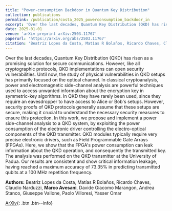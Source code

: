 ```yaml
---
title: "Power-consumption Backdoor in Quantum Key Distribution"
collection: publications
permalink: /publication/costa_2025_powerconsumption_backdoor_in
excerpt: 'Over the last decades, Quantum Key Distribution (QKD) has risen as a promising solution for secure communications. However, like all cryptographic protocols, QKD implementations can open security vuln...' if len(self.abstract) > 200 else self.abstract
date: 2025-01-01
venue: 'arXiv preprint arXiv:2503.11767'
paperurl: 'https://arxiv.org/abs/2503.11767'
citation: 'Beatriz Lopes da Costa, Matías R Bolaños, Ricardo Chaves, Claudio Narduzzi, Marco Avesani, Davide..., "Power-consumption Backdoor in Quantum Key Distribution", arXiv preprint arXiv:2503.11767, (2025).'
---
```


Over the last decades, Quantum Key Distribution (QKD) has risen as a promising solution for secure communications. However, like all cryptographic protocols, QKD implementations can open security vulnerabilities. Until now, the study of physical vulnerabilities in QKD setups has primarily focused on the optical channel. In classical cryptoanalysis, power and electromagnetic side-channel analysis are powerful techniques used to access unwanted information about the encryption key in symmetric-key algorithms. In QKD they have rarely been used, since they require an eavesdropper to have access to Alice or Bob's setups. However, security proofs of QKD protocols generally assume that these setups are secure, making it crucial to understand the necessary security measures to ensure this protection. In this work, we propose and implement a power side-channel analysis to a QKD system, by exploiting the power consumption of the electronic driver controlling the electro-optical components of the QKD transmitter. QKD modules typically require very precise electronic drivers, such as Field Programmable Gate Arrays (FPGAs). Here, we show that the FPGA's power consumption can leak information about the QKD operation, and consequently the transmitted key. The analysis was performed on the QKD transmitter at the University of Padua. Our results are consistent and show critical information leakage, having reached a maximum accuracy of 73.35% in predicting transmitted qubits at a 100 MHz repetition frequency.

**Authors:** Beatriz Lopes da Costa, Matías R Bolaños, Ricardo Chaves, Claudio Narduzzi, **Marco Avesani**, Davide Giacomo Marangon, Andrea Stanco, Giuseppe Vallone, Paolo Villoresi, Yasser Omar


[ArXiv](https://arxiv.org/abs/2503.11767){: .btn .btn--info}
